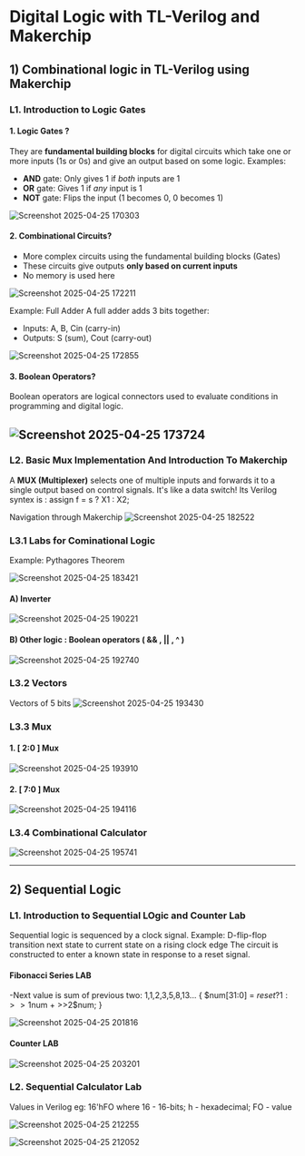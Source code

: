 # Digital Logic with TL-Verilog and Makerchip
## 1) Combinational logic in TL-Verilog using Makerchip
### L1.  Introduction to Logic Gates
#### 1. Logic Gates ?
They are **fundamental building blocks** for digital circuits which take one or more inputs (1s or 0s) and give an output based on some logic.
Examples:
   - **AND** gate: Only gives 1 if *both* inputs are 1
   - **OR** gate: Gives 1 if *any* input is 1
   - **NOT** gate: Flips the input (1 becomes 0, 0 becomes 1)
  
![Screenshot 2025-04-25 170303](https://github.com/user-attachments/assets/3411737f-a55c-486c-8d9f-352f6031c01b)

#### 2. Combinational Circuits?
- More complex circuits using the fundamental building blocks (Gates)
- These circuits give outputs **only based on current inputs**
- No memory is used here
 
![Screenshot 2025-04-25 172211](https://github.com/user-attachments/assets/abd179a0-9a8f-4adc-b394-3f66ef3f923e)

Example: Full Adder
A full adder adds 3 bits together:
- Inputs: A, B, Cin (carry-in)  
- Outputs: S (sum), Cout (carry-out)

![Screenshot 2025-04-25 172855](https://github.com/user-attachments/assets/3635780a-ef8a-40d0-b4a9-75ea2bd39747)

#### 3. Boolean Operators?
Boolean operators are logical connectors used to evaluate conditions in programming and digital logic.

![Screenshot 2025-04-25 173724](https://github.com/user-attachments/assets/c771221c-62ae-4b8b-97ed-354b8450bbfe)
---
### L2. Basic Mux Implementation And Introduction To Makerchip
A **MUX (Multiplexer)** selects one of multiple inputs and forwards it to a single output based on control signals. It's like a data switch!
Its Verilog syntex is : assign f = s ? X1 : X2;

Navigation through Makerchip 
![Screenshot 2025-04-25 182522](https://github.com/user-attachments/assets/d9300c55-1184-4945-851d-d263a4ed85bc)

### L3.1  Labs for Cominational Logic
Example: Pythagores Theorem 

![Screenshot 2025-04-25 183421](https://github.com/user-attachments/assets/14a05137-fb1f-4f72-8c20-ed6936f7135b)

#### A) Inverter 

![Screenshot 2025-04-25 190221](https://github.com/user-attachments/assets/677a4b24-733d-4fce-af75-3c5ebdcb37f5)

#### B) Other logic : Boolean operators ( && , || , ^ )

![Screenshot 2025-04-25 192740](https://github.com/user-attachments/assets/c5d5b34b-f0af-4e3a-afdf-2d5ffaf2a299)

### L3.2  Vectors
Vectors of 5 bits
![Screenshot 2025-04-25 193430](https://github.com/user-attachments/assets/08a8dca7-9a5b-41e1-b6a7-f126eb7543ae)

### L3.3  Mux
#### 1. [ 2:0 ] Mux
   
![Screenshot 2025-04-25 193910](https://github.com/user-attachments/assets/3724e8b0-b5e4-4ff3-baf4-6740a54ea19f)
 
#### 2. [ 7:0 ] Mux
   
![Screenshot 2025-04-25 194116](https://github.com/user-attachments/assets/f50a333a-bdd6-4de4-8928-f7d56a8daf40)

### L3.4  Combinational Calculator

![Screenshot 2025-04-25 195741](https://github.com/user-attachments/assets/1595a276-9c26-45ae-892b-d627b0d84e03)

---

## 2) Sequential Logic 
### L1.  Introduction to Sequential LOgic and Counter Lab 
Sequential logic is sequenced by a clock signal.
Example: D-flip-flop transition next state to current state on a rising clock edge
The circuit is constructed to enter a known state in response to a reset signal.

#### Fibonacci Series LAB
-Next value is sum of previous two: 1,1,2,3,5,8,13... { $num[31:0] = $reset ? 1 : >>1$num + >>2$num; }

![Screenshot 2025-04-25 201816](https://github.com/user-attachments/assets/b460bcd1-4bc1-4f84-b962-9c7e092083f3)

#### Counter LAB

![Screenshot 2025-04-25 203201](https://github.com/user-attachments/assets/635ec6ff-ae17-44ef-b151-11518b9875f3)

### L2.  Sequential Calculator Lab
Values in Verilog
eg: 16'hFO where 16 - 16-bits; h - hexadecimal; FO - value
    
![Screenshot 2025-04-25 212255](https://github.com/user-attachments/assets/34e5ae43-4bef-43de-b794-83e59d33b8a8)

![Screenshot 2025-04-25 212052](https://github.com/user-attachments/assets/4a15b197-6714-4c05-9c41-82e270c9e706)




















